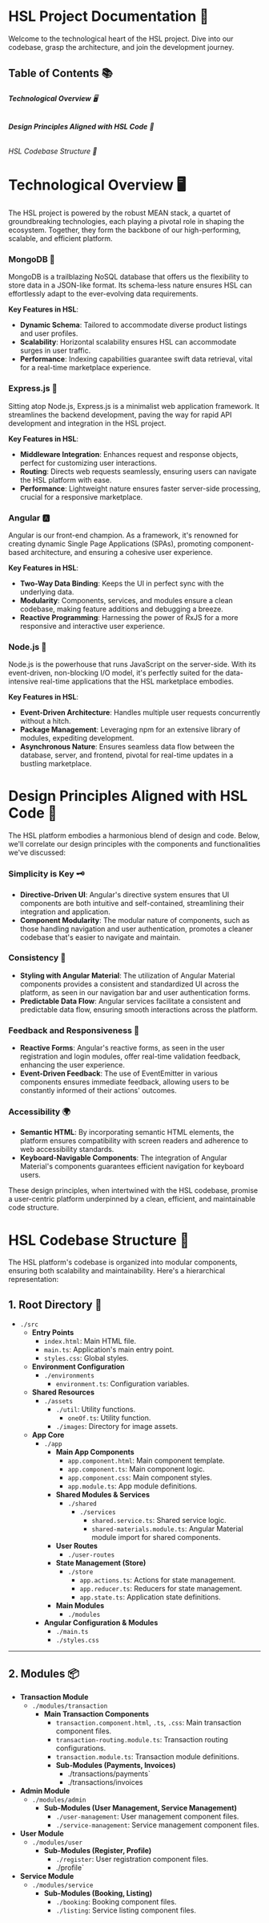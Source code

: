 # **HSL Project Documentation** 📘

Welcome to the technological heart of the HSL project. Dive into our codebase, grasp the architecture, and join the development journey.

## **Table of Contents** 📚

###### **Technological Overview** 🖥️

###### **Design Principles Aligned with HSL Code** 🎨

###### HSL Codebase Structure 📂

# **Technological Overview** 🖥️

The HSL project is powered by the robust MEAN stack, a quartet of groundbreaking technologies, each playing a pivotal role in shaping the ecosystem. Together, they form the backbone of our high-performing, scalable, and efficient platform.

### **MongoDB** 🍃

MongoDB is a trailblazing NoSQL database that offers us the flexibility to store data in a JSON-like format. Its schema-less nature ensures HSL can effortlessly adapt to the ever-evolving data requirements.

**Key Features in HSL**:

- **Dynamic Schema**: Tailored to accommodate diverse product listings and user profiles.
- **Scalability**: Horizontal scalability ensures HSL can accommodate surges in user traffic.
- **Performance**: Indexing capabilities guarantee swift data retrieval, vital for a real-time marketplace experience.

### **Express.js** 🚀

Sitting atop Node.js, Express.js is a minimalist web application framework. It streamlines the backend development, paving the way for rapid API development and integration in the HSL project.

**Key Features in HSL**:

- **Middleware Integration**: Enhances request and response objects, perfect for customizing user interactions.
- **Routing**: Directs web requests seamlessly, ensuring users can navigate the HSL platform with ease.
- **Performance**: Lightweight nature ensures faster server-side processing, crucial for a responsive marketplace.

### **Angular** 🅰️

Angular is our front-end champion. As a framework, it's renowned for creating dynamic Single Page Applications (SPAs), promoting component-based architecture, and ensuring a cohesive user experience.

**Key Features in HSL**:

- **Two-Way Data Binding**: Keeps the UI in perfect sync with the underlying data.
- **Modularity**: Components, services, and modules ensure a clean codebase, making feature additions and debugging a breeze.
- **Reactive Programming**: Harnessing the power of RxJS for a more responsive and interactive user experience.

### **Node.js** 💚

Node.js is the powerhouse that runs JavaScript on the server-side. With its event-driven, non-blocking I/O model, it's perfectly suited for the data-intensive real-time applications that the HSL marketplace embodies.

**Key Features in HSL**:

- **Event-Driven Architecture**: Handles multiple user requests concurrently without a hitch.
- **Package Management**: Leveraging npm for an extensive library of modules, expediting development.
- **Asynchronous Nature**: Ensures seamless data flow between the database, server, and frontend, pivotal for real-time updates in a bustling marketplace.

# **Design Principles Aligned with HSL Code** 🎨

The HSL platform embodies a harmonious blend of design and code. Below, we'll correlate our design principles with the components and functionalities we've discussed:

### **Simplicity is Key** 🗝️

- **Directive-Driven UI**: Angular's directive system ensures that UI components are both intuitive and self-contained, streamlining their integration and application.
- **Component Modularity**: The modular nature of components, such as those handling navigation and user authentication, promotes a cleaner codebase that's easier to navigate and maintain.

### **Consistency** 🔄

- **Styling with Angular Material**: The utilization of Angular Material components provides a consistent and standardized UI across the platform, as seen in our navigation bar and user authentication forms.
- **Predictable Data Flow**: Angular services facilitate a consistent and predictable data flow, ensuring smooth interactions across the platform.

### **Feedback and Responsiveness** 📣

- **Reactive Forms**: Angular's reactive forms, as seen in the user registration and login modules, offer real-time validation feedback, enhancing the user experience.
- **Event-Driven Feedback**: The use of EventEmitter in various components ensures immediate feedback, allowing users to be constantly informed of their actions' outcomes.

### **Accessibility** 🌍

- **Semantic HTML**: By incorporating semantic HTML elements, the platform ensures compatibility with screen readers and adherence to web accessibility standards.
- **Keyboard-Navigable Components**: The integration of Angular Material's components guarantees efficient navigation for keyboard users.

These design principles, when intertwined with the HSL codebase, promise a user-centric platform underpinned by a clean, efficient, and maintainable code structure.

# HSL Codebase Structure 📂

The HSL platform's codebase is organized into modular components, ensuring both scalability and maintainability. Here's a hierarchical representation:

## **1. Root Directory** 🌳

- `./src`
  - **Entry Points**
    - `index.html`: Main HTML file.
    - `main.ts`: Application's main entry point.
    - `styles.css`: Global styles.
  - **Environment Configuration**
    - `./environments`
      - `environment.ts`: Configuration variables.
  - **Shared Resources**
    - `./assets`
      - `./util`: Utility functions.
        - `oneOf.ts`: Utility function.
      - `./images`: Directory for image assets.
  - **App Core**
    - `./app`
      - **Main App Components**
        - `app.component.html`: Main component template.
        - `app.component.ts`: Main component logic.
        - `app.component.css`: Main component styles.
        - `app.module.ts`: App module definitions.
      - **Shared Modules & Services**
        - `./shared`
          - `./services`
            - `shared.service.ts`: Shared service logic.
            - `shared-materials.module.ts`: Angular Material module import for shared components.
      - **User Routes**
        - `./user-routes`
      - **State Management (Store)**
        - `./store`
          - `app.actions.ts`: Actions for state management.
          - `app.reducer.ts`: Reducers for state management.
          - `app.state.ts`: Application state definitions.
      - **Main Modules**
        - `./modules`
    - **Angular Configuration & Modules**
      - `./main.ts`
      - `./styles.css`

---

## **2. Modules** 📦 <a name="modules"></a>

- **Transaction Module**
  - `./modules/transaction`
    - **Main Transaction Components**
      - `transaction.component.html`, `.ts`, `.css`: Main transaction component files.
      - `transaction-routing.module.ts`: Transaction routing configurations.
      - `transaction.module.ts`: Transaction module definitions.
      - **Sub-Modules (Payments, Invoices)**
        - ./transactions/payments`
        - ./transactions/invoices
- **Admin Module**
  - `./modules/admin`
    - **Sub-Modules (User Management, Service Management)**
      - `./user-management`: User management component files.
      - `./service-management`: Service management component files.
- **User Module**
  - `./modules/user`
    - **Sub-Modules (Register, Profile)**
      - `./register`: User registration component files.
      - ./profile`
- **Service Module**
  - `./modules/service`
    - **Sub-Modules (Booking, Listing)**
      - `./booking`: Booking component files.
      - `./listing`: Service listing component files.
